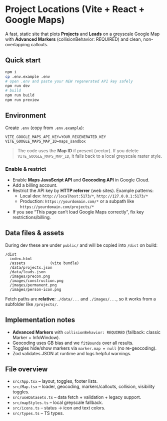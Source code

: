# Project Locations (Vite + React + Google Maps)

A fast, static site that plots **Projects** and **Leads** on a greyscale Google Map with **Advanced Markers** (collisionBehavior: REQUIRED) and clean, non-overlapping callouts.

## Quick start

```bash
npm i
cp .env.example .env
# open .env and paste your NEW regenerated API key safely
npm run dev
# build
npm run build
npm run preview
```

## Environment

Create `.env` (copy from `.env.example`):

```
VITE_GOOGLE_MAPS_API_KEY=YOUR_REGENERATED_KEY
VITE_GOOGLE_MAPS_MAP_ID=maps_sandbox
```

> The code uses the **Map ID** if present (vector). If you delete `VITE_GOOGLE_MAPS_MAP_ID`, it falls back to a local greyscale raster style.

### Enable & restrict

- Enable **Maps JavaScript API** and **Geocoding API** in Google Cloud.
- Add a billing account.
- Restrict the API key by **HTTP referrer** (web sites). Example patterns:
  - Local dev: `http://localhost:5173/*`, `http://127.0.0.1:5173/*`
  - Production: `https://yourdomain.com/*` or a subpath like `https://yourdomain.com/projects/*`
- If you see “This page can’t load Google Maps correctly”, fix key restrictions/billing.

## Data files & assets

During dev these are under `public/` and will be copied into `/dist` on build:

```
/dist
  index.html
  /assets           (vite bundle)
  /data/projects.json
  /data/leads.json
  /images/precon.png
  /images/construction.png
  /images/permanent.png
  /images/person-icon.png
```

Fetch paths are **relative**: `./data/...` and `./images/...`, so it works from a subfolder like `/projects/`.

## Implementation notes

- **Advanced Markers** with `collisionBehavior: REQUIRED` (fallback: classic Marker + InfoWindow).
- Geocoding uses GB bias and we `fitBounds` over all results.
- Toggles hide/show markers via `marker.map = null` (no re-geocoding).
- Zod validates JSON at runtime and logs helpful warnings.

## File overview

- `src/App.tsx` – layout, toggles, footer lists.
- `src/Map.tsx` – loader, geocoding, markers/callouts, collision, visibility toggles.
- `src/useDatasets.ts` – data fetch + validation + legacy support.
- `src/mapStyles.ts` – local greyscale fallback.
- `src/icons.ts` – status → icon and text colors.
- `src/types.ts` – TS types.
